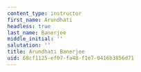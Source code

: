 ```yaml
---
content_type: instructor
first_name: Arundhati
headless: true
last_name: Banerjee
middle_initial: ''
salutation: ''
title: Arundhati Banerjee
uid: 68cf1125-ef07-fa48-f1e7-8416b3856d71
---
```

